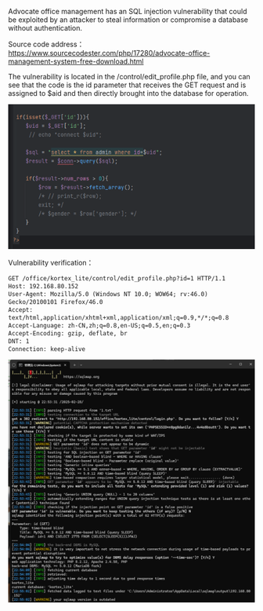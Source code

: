 

Advocate office management has an SQL injection vulnerability that could be exploited by an attacker to steal information or compromise a database without authentication.





Source code address：https://www.sourcecodester.com/php/17280/advocate-office-management-system-free-download.html



The vulnerability is located in the /control/edit_profile.php file, and you can see that the code is the id parameter that receives the GET request and is assigned to $aid and then directly brought into the database for operation.

![image-20250314122112838](images/image-20250314122112838.png)



Vulnerability verification：

```
GET /office/kortex_lite/control/edit_profile.php?id=1 HTTP/1.1
Host: 192.168.80.152
User-Agent: Mozilla/5.0 (Windows NT 10.0; WOW64; rv:46.0) Gecko/20100101 Firefox/46.0
Accept: text/html,application/xhtml+xml,application/xml;q=0.9,*/*;q=0.8
Accept-Language: zh-CN,zh;q=0.8,en-US;q=0.5,en;q=0.3
Accept-Encoding: gzip, deflate, br
DNT: 1
Connection: keep-alive
```

![image-20250314122117265](images/image-20250314122117265.png)



































